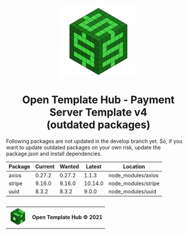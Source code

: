 <p align="center">
  <a href="https://opentemplatehub.com">
    <img src="https://raw.githubusercontent.com/open-template-hub/open-template-hub.github.io/master/assets/logo/server/payment-server-logo.png" alt="Logo" width=200>
  </a>
</p>


<h1 align="center">
Open Template Hub - Payment Server Template v4
  <br/>
(outdated packages)
</h1>

Following packages are not updated in the develop branch yet. So, if you want to update outdated packages on your own risk, update the package.json and install dependencies.

| Package | Current | Wanted | Latest | Location |
| --- | --- | --- | --- | --- |
| axios | 0.27.2 | 0.27.2 | 1.1.3 | node_modules/axios |
| stripe | 9.16.0 | 9.16.0 | 10.14.0 | node_modules/stripe |
| uuid | 8.3.2 | 8.3.2 | 9.0.0 | node_modules/uuid |

<table align="right"><tr><td><a href="https://opentemplatehub.com"><img src="https://raw.githubusercontent.com/open-template-hub/open-template-hub.github.io/master/assets/logo/brand-logo.png" width="50px" alt="oth"/></a></td><td><b>Open Template Hub © 2021</b></td></tr></table>

